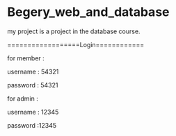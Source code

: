 # Begery_web_and_database
my project is a project in the database course.

==================Login============

for member :

username : 54321

password : 54321


for admin :

username : 12345

password :12345
